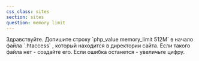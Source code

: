```yaml
---
css_class: sites
section: sites
question: memory limit
---
```

Здравствуйте. Допишите строку &#96;php_value memory_limit 512M&#96; в начало файла &#96;.htaccess&#96; , который находится в директории сайта. Если такого файла нет - создайте его. Если ошибка останется - увеличьте цифру.